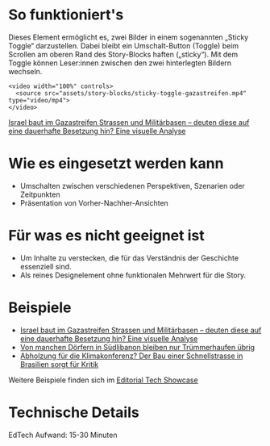 # So funktioniert's

Dieses Element ermöglicht es, zwei Bilder in einem sogenannten „Sticky Toggle“ darzustellen. Dabei bleibt ein Umschalt-Button (Toggle) beim Scrollen am oberen Rand des Story-Blocks haften („sticky“). Mit dem Toggle können Leser:innen zwischen den zwei hinterlegten Bildern wechseln.

```html|span-6
<video width="100%" controls>
  <source src="assets/story-blocks/sticky-toggle-gazastreifen.mp4" type="video/mp4">
</video>
```

[Israel baut im Gazastreifen Strassen und Militärbasen – deuten diese auf eine dauerhafte Besetzung hin? Eine visuelle Analyse](https://www.nzz.ch/international/gaza-krieg-bleibt-israel-im-gazastreifen-das-verraten-die-bauprojekte-ld.1855256)

# Wie es eingesetzt werden kann

- Umschalten zwischen verschiedenen Perspektiven, Szenarien oder Zeitpunkten
- Präsentation von Vorher-Nachher-Ansichten

# Für was es nicht geeignet ist

- Um Inhalte zu verstecken, die für das Verständnis der Geschichte essenziell sind.
- Als reines Designelement ohne funktionalen Mehrwert für die Story.

# Beispiele

- [Israel baut im Gazastreifen Strassen und Militärbasen – deuten diese auf eine dauerhafte Besetzung hin? Eine visuelle Analyse](https://qv2.st.nzz.ch/editor/custom_code/1943cdcae6de1861e0b068db8a40894a)
- [Von manchen Dörfern in Südlibanon bleiben nur Trümmerhaufen übrig](https://qv2.st.nzz.ch/editor/custom_code/0d50b45e538faa45f768d3204480173f)
- [Abholzung für die Klimakonferenz? Der Bau einer Schnellstrasse in Brasilien sorgt für Kritik](https://qv2.st.nzz.ch/editor/custom_code/82846e40d5ad7379898a43fa820d1aea)

Weitere Beispiele finden sich im [Editorial Tech Showcase](https://nzzdev.github.io/ed-tech-project-showcase/?internal)

# Technische Details

EdTech Aufwand: 15-30 Minuten
